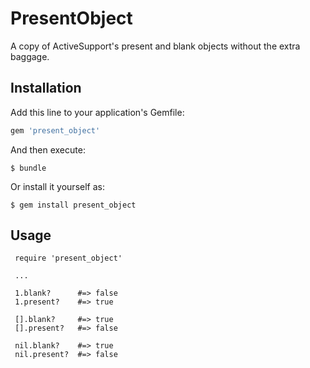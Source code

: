 # PresentObject

A copy of ActiveSupport's present and blank objects without the extra baggage.

## Installation

Add this line to your application's Gemfile:

```ruby
gem 'present_object'
```

And then execute:

    $ bundle

Or install it yourself as:

    $ gem install present_object

## Usage

```
 require 'present_object'
 
 ...
 
 1.blank?      #=> false
 1.present?    #=> true
 
 [].blank?     #=> true
 [].present?   #=> false
 
 nil.blank?    #=> true
 nil.present?  #=> false
```
